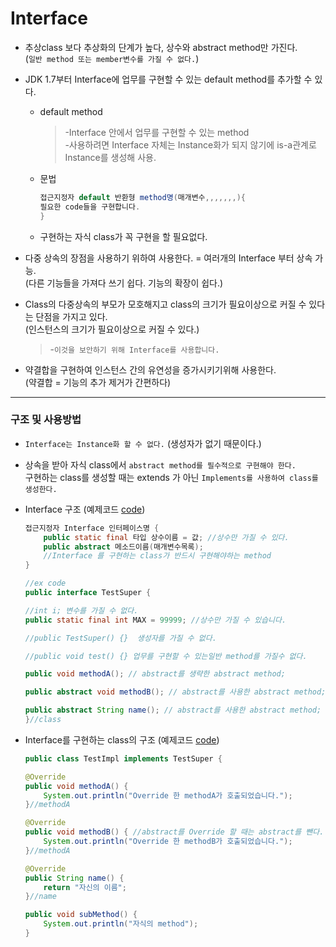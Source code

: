 Interface
===

* 추상class 보다 추상화의 단계가 높다, 상수와 abstract method만 가진다.<br>
(`일반 method 또는 member변수를 가질 수 없다.`)

* JDK 1.7부터 Interface에 업무를 구현할 수 있는 default method를 추가할 수 있다.
    * default method
        >-Interface 안에서 업무를 구현할 수 있는 method <br>
         -사용하려면 Interface 자체는 Instance화가 되지 않기에 is-a관계로 Instance를 생성해 사용.
        
    * 문법
         ```java
         접근지정자 default 반환형 method명(매개변수,,,,,,,){
        필요한 code들을 구현합니다.
        }
        ```
    * 구현하는 자식 class가 꼭 구현을 할 필요없다.

* 다중 상속의 장점을 사용하기 위하여 사용한다. = 여러개의 Interface 부터 상속 가능.<br>
 (다른 기능들을 가져다 쓰기 쉽다. 기능의 확장이 쉽다.)

* Class의 다중상속의 부모가 모호해지고 class의 크기가 필요이상으로 커질 수 있다는 단점을 가지고 있다. <br>
(인스턴스의 크기가 필요이상으로 커질 수 있다.)
    >-`이것을 보안하기 위해 Interface를 사용합니다.`

* 약결합을 구현하여 인스턴스 간의 유연성을 증가시키기위해 사용한다.<br>
(약결합 = 기능의 추가 제거가 간편하다)

---

### 구조 및 사용방법

* `Interface는 Instance화 할 수 없다.` (생성자가 없기 때문이다.)

* 상속을 받아 자식 class에서 `abstract method를 필수적으로 구현해야 한다.`<br>
 구현하는 class를 생성할 때는 extends 가 아닌 `Implements를 사용하여 class를 생성한다.`

* Interface 구조 (예제코드 [code](https://github.com/LeeWoooo/SIST_Class/blob/master/Java/Day(20.11.11)/Interface/TestSuper.java))
    ```java
    접근지정자 Interface 인터페이스명 {
        public static final 타입 상수이름 = 값; //상수만 가질 수 있다.
        public abstract 메소드이름(매개변수목록);
        //Interface 를 구현하는 class가 반드시 구현해야하는 method
    }

    //ex code
    public interface TestSuper {

    //int i; 변수를 가질 수 없다.
	public static final int MAX = 99999; //상수만 가질 수 있습니다.
	
	//public TestSuper() {}  생성자를 가질 수 없다.
	
	//public void test() {} 업무를 구현할 수 있는일반 method를 가질수 없다.
	
	public void methodA(); // abstract를 생략한 abstract method;
	
	public abstract void methodB(); // abstract를 사용한 abstract method;
	
	public abstract String name(); // abstract를 사용한 abstract method;
    }//class
    ```

* Interface를 구현하는 class의 구조 (예제코드 [code](https://github.com/LeeWoooo/SIST_Class/blob/master/Java/Day(20.11.11)/Interface/TestImpl.java)) 
    ```java
    public class TestImpl implements TestSuper {
	
	@Override
	public void methodA() {
		System.out.println("Override 한 methodA가 호출되었습니다.");
	}//methodA

	@Override
	public void methodB() { //abstract를 Override 할 때는 abstract를 뺀다.
		System.out.println("Override 한 methodB가 호출되었습니다.");
	}//methodA

	@Override
	public String name() {
		return "자신의 이름";
	}//name
	
	public void subMethod() {
		System.out.println("자식의 method");
	}
    ```





